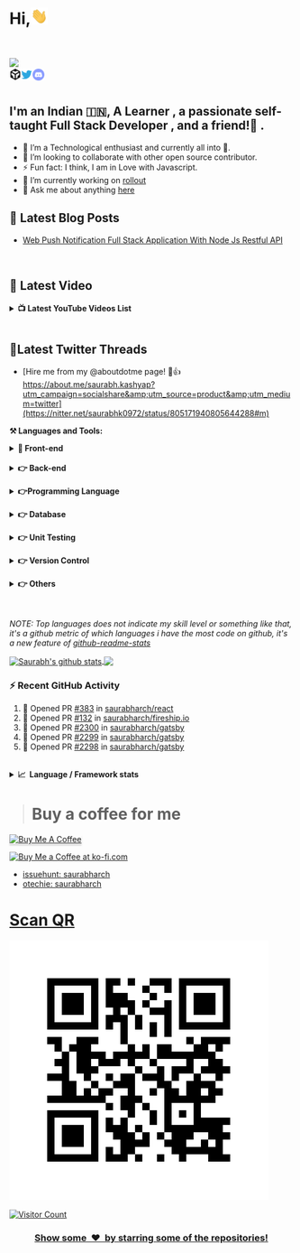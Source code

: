 # Hi,[<img src="https://raw.githubusercontent.com/ABSphreak/ABSphreak/master/gifs/Hi.gif" width="30px">](https://saurabh.netlify.com/)
<br/>
<br/>
<img src="https://github-hero-readme.vercel.app/api?username=saurabharch&linkedin=saurabh-kashyap-976084114&twitter=saurabhk0972&description=Software%20Engineer%20@EX-STLer%20|%20JavaScript%20♥&width=&width='100%'">
<br/>
<a href="https://codesandbox.io/u/saurabharch">
  <img align="left" alt="Saurabh Kashyap | CodeSandbox" width="20px" src="https://raw.githubusercontent.com/saurabharch/saurabharch/master/assets/codesandbox.svg" />
</a>
<a href="https://twitter.com/saurabhk0972">
  <img align="left" alt="Saurabh Kashyap | Twitter" width="21px" src="https://raw.githubusercontent.com/saurabharch/saurabharch/master/assets/twitter.svg" />
</a>
<a href="https://discord.gg/saurabh#4839">
  <img align="left" alt="Saurabh's Discord" width="21px" src="https://raw.githubusercontent.com/saurabharch/saurabharch/master/assets/discord-round.svg" />
</a>

<br />
<br />

## I'm an Indian 🇮🇳, A Learner , a passionate self-taught Full Stack Developer , and a friend!🙌 .
- 🌱 I’m a Technological enthusiast and currently all into 🧡. 
- 👯 I’m looking to collaborate with other open source contributor.  
- ⚡ Fun fact: I think, I am in Love with Javascript.  
- 🔭 I’m currently working on [rollout](https://github.com/saurabharch/rollout)
- 💬 Ask me about anything [here](https://github.com/saurabharch/saurabharch/issues)
 
 ## 📕 Latest Blog Posts

<!-- BLOG-POST-LIST:START -->
- [Web Push Notification Full Stack Application With Node Js Restful API](https://medium.com/@saurabhkashyap0001/web-push-notification-full-stack-application-with-node-js-restful-api-b2cfaf6c1fe6?source=rss-135b00681175------2)
<!-- BLOG-POST-LIST:END -->
<br/>


## 📕 Latest Video

<details>
<summary><b>📺 Latest YouTube Videos List</b></summary>
<div align="center">

[<img src="https://img.shields.io/badge/-Subscribe-red?style=for-the-badge&logo=youtube&logoColor=white"/>](https://www.youtube.com/c/n8n-io?sub_confirmation=1)

</div>
<!-- YOUTUBE:START --><table><tr><td><a href="https://www.youtube.com/watch?v=kDeRm4zw-Pg"><img width="140px" src="https://i.ytimg.com/vi/kDeRm4zw-Pg/mqdefault.jpg"></a></td>
<td><a href="https://www.youtube.com/watch?v=kDeRm4zw-Pg">Demo Events</a><br/>Oct 24, 2020</td></tr></table>
<!-- YOUTUBE:END -->
</details>

<br/>

## 🐥Latest Twitter Threads
<!-- TWITTER:START -->
- [Hire me from my @aboutdotme page! 💼👍 https://about.me/saurabh.kashyap?utm_campaign=socialshare&amp;utm_source=product&amp;utm_medium=twitter](https://nitter.net/saurabhk0972/status/805171940805644288#m)
<!-- TWITTER:END -->
<!--- 
<code><img height="20" src="https://raw.githubusercontent.com/github/explore/80688e429a7d4ef2fca1e82350fe8e3517d3494d/topics/javascript/javascript.png"></code>
<code><img height="20" src="https://raw.githubusercontent.com/github/explore/80688e429a7d4ef2fca1e82350fe8e3517d3494d/topics/typescript/typescript.png"></code>
<code><img height="20" src="https://raw.githubusercontent.com/github/explore/80688e429a7d4ef2fca1e82350fe8e3517d3494d/topics/react/react.png"></code>
<code><img height="20" src="https://raw.githubusercontent.com/github/explore/5c058a388828bb5fde0bcafd4bc867b5bb3f26f3/topics/graphql/graphql.png"></code>
<code><img height="20" src="https://raw.githubusercontent.com/github/explore/80688e429a7d4ef2fca1e82350fe8e3517d3494d/topics/nodejs/nodejs.png"></code>  
  --->
**⚒️ Languages and Tools:**


<details>
  <summary><b>🤘 Front-end</b></summary>
  <p>
<img alt="React" src="https://img.shields.io/badge/react-%2320232a.svg?style=for-the-badge&logo=react&logoColor=%2361DAFB"/>
<img alt="Vue.js" src="https://img.shields.io/badge/vuejs-%2335495e.svg?style=for-the-badge&logo=vue-dot-js&logoColor=%234FC08D"/>
<img alt="Angular" src="https://img.shields.io/badge/angular-%23DD0031.svg?style=for-the-badge&logo=angular&logoColor=white"/>
<img alt="Svelte" src="https://img.shields.io/badge/svelte-%23f1413d.svg?style=for-the-badge&logo=svelte&logoColor=white"/>
<img alt="Redux" src="https://img.shields.io/badge/redux-%23593d88.svg?style=for-the-badge&logo=redux&logoColor=white"/>
<img alt="Next JS" src="https://img.shields.io/badge/nextjs-%23000000.svg?style=for-the-badge&logo=next.js&logoColor=white"/>
<img alt="RxJS" src="https://img.shields.io/badge/rxjs-%23B7178C.svg?style=for-the-badge&logo=reactivex&logoColor=white" />
<img alt="Vue.js" src="https://img.shields.io/badge/vuex-%2335495e.svg?style=for-the-badge&logo=vuex&logoColor=%234FC08D"/>
<img alt="Pwa" src="https://img.shields.io/badge/pwa-%23593d88.svg?style=for-the-badge&logo=pwa&logoColor=white"/>
<img alt="React Native" src="https://img.shields.io/badge/react_native-%2320232a.svg?style=for-the-badge&logo=react&logoColor=%2361DAFB"/>
<img alt="GraphQL Client" src="https://img.shields.io/badge/graphql%20Client-%23563D7C.svg?style=for-the-badge&logo=graphql&logoColor=white"/>
<img alt="NuxtJS" src="https://img.shields.io/badge/NuxtJS-black.svg?style=for-the-badge&logo=Nuxt.JS&logoColor=white"/>
<img alt="HTML5" src="https://img.shields.io/badge/html5-%23E34F26.svg?style=for-the-badge&logo=html5&logoColor=white"/>
<img alt="CSS3" src="https://img.shields.io/badge/css3-%231572B6.svg?style=for-the-badge&logo=css3&logoColor=white"/>
<img alt="SASS" src="https://img.shields.io/badge/SASS-hotpink.svg?style=for-the-badge&logo=SASS&logoColor=white"/>
<img alt="Bootstrap" src="https://img.shields.io/badge/bootstrap-%23563D7C.svg?style=for-the-badge&logo=bootstrap&logoColor=white"/>
<img alt="TailwindCSS" src="https://img.shields.io/badge/tailwindcss-%2338B2AC.svg?style=for-the-badge&logo=tailwind-css&logoColor=white"/>
<img alt="Material UI" src="https://img.shields.io/badge/materialui-%230081CB.svg?style=for-the-badge&logo=material-ui&logoColor=white"/>
<img alt="jQuery" src="https://img.shields.io/badge/jquery-%230769AD.svg?style=for-the-badge&logo=jquery&logoColor=white"/>
<img alt="Webpack" src="https://img.shields.io/badge/webpack-%238DD6F9.svg?style=for-the-badge&logo=webpack&logoColor=black" />
</p>
</details>

<br/>
<details>
  <summary><b>👉 Back-end</b></summary>

<p>
<img alt="NodeJS" src="https://img.shields.io/badge/node.js-%2343853D.svg?style=for-the-badge&logo=node-dot-js&logoColor=white"/>
<img alt="Express.js" src="https://img.shields.io/badge/express.js-%23404d59.svg?style=for-the-badge&logo=express&logoColor=%2361DAFB"/>
<img alt="NestJS" src="https://img.shields.io/badge/nestjs-%23E0234E.svg?style=for-the-badge&logo=nestjs&logoColor=white" />
<img alt="Fastify" src="https://img.shields.io/badge/fastify-%1212234E.svg?style=for-the-badge&logo=fastify&logoColor=white" />
<img alt="GraphQL Server" src="https://img.shields.io/badge/graphql%20Server-%23563D7C.svg?style=for-the-badge&logo=graphql&logoColor=white"/>
</p>
</details>

<br/>
<details>
  <summary><b>👉Programming Language</b></summary>

<p>
<img alt="JavaScript" src="https://img.shields.io/badge/javascript-%23323330.svg?style=for-the-badge&logo=javascript&logoColor=%23F7DF1E"/>
<img alt="TypeScript" src="https://img.shields.io/badge/typescript-%23007ACC.svg?style=for-the-badge&logo=typescript&logoColor=white"/>
<img alt="Java" src="https://img.shields.io/badge/java-%23ED8B00.svg?style=for-the-badge&logo=java&logoColor=white"/>
<img alt="C" src="https://img.shields.io/badge/C-%235C6BC0.svg?style=for-the-badge&logo=java&logoColor=white"/>
</p>
</details>

<br/>
<details>
  <summary><b>👉 Database</b></summary>

<p>
<img alt="MongoDB" src ="https://img.shields.io/badge/MongoDB-%234ea94b.svg?style=for-the-badge&logo=mongodb&logoColor=white"/>
<img alt="MySQL" src="https://img.shields.io/badge/mysql-%2300f.svg?style=for-the-badge&logo=mysql&logoColor=white"/>
<img alt="Postgres" src ="https://img.shields.io/badge/postgres-%23316192.svg?style=for-the-badge&logo=postgresql&logoColor=white"/>
<img alt="Redis" src="https://img.shields.io/badge/redis-%23DD0031.svg?style=for-the-badge&logo=redis&logoColor=white"/>
<img alt="neo4j" src ="https://img.shields.io/badge/neo4j-%2307405e.svg?style=for-the-badge&logo=neo4j&logoColor=white"/>
</p>
</details>

<br/>

<details>
  <summary><b>👉 Unit Testing</b></summary>

<p>
<img alt="Testing-Library" src="https://img.shields.io/badge/-TestingLibrary-%23E33332?style=for-the-badge&logo=testing-library&logoColor=white"/>
<img alt="Jest" src="https://img.shields.io/badge/-jest-%23C21325?style=for-the-badge&logo=jest&logoColor=white"/>
<img alt="Mocha" src="https://img.shields.io/badge/-mocha-%238D6748?style=for-the-badge&logo=mocha&logoColor=white"/>
</p>
</details>

<br/>
<details>
  <summary><b>👉 Version Control</b></summary> 

<p>
<img alt="Git" src="https://img.shields.io/badge/git-%23F05033.svg?style=for-the-badge&logo=git&logoColor=white"/>
<img alt="GitLab" src="https://img.shields.io/badge/gitlab-%23181717.svg?style=for-the-badge&logo=gitlab&logoColor=white"/>
<img alt="GitHub" src="https://img.shields.io/badge/github-%23121011.svg?style=for-the-badge&logo=github&logoColor=white"/>
<img alt="Bitbucket" src="https://img.shields.io/badge/bitbucket-%230047B3.svg?style=for-the-badge&logo=bitbucket&logoColor=white"/>
</p>
</details>

<br/>
<details>
  <summary><b>👉 Others</b></summary> 

<p>
<img alt="Docker" src="https://img.shields.io/badge/docker-%230db7ed.svg?style=for-the-badge&logo=docker&logoColor=white"/>
<img alt="AWS" src="https://img.shields.io/badge/AWS-%23FF9900.svg?style=for-the-badge&logo=amazon-aws&logoColor=white"/>
<img alt="Azure" src="https://img.shields.io/badge/azure-%230072C6.svg?style=for-the-badge&logo=azure-devops&logoColor=white"/>
<img alt="Firebase" src="https://img.shields.io/badge/firebase-%23039BE5.svg?style=for-the-badge&logo=firebase"/>
<img alt="Visual Studio Code" src="https://img.shields.io/badge/VisualStudioCode-0078d7.svg?style=for-the-badge&logo=visual-studio-code&logoColor=white"/>
</p>
</details>
<br />
<br />
<!--- 
  if you have forked this to use on your profile, 
  Change the `github-readme-stats.anuraghazra1.vercel.app` to `github-readme-stats.vercel.app` 
--->

<!-- Change the `github-readme-stats.anuraghazra1.vercel.app` to `github-readme-stats.vercel.app`  -->

*NOTE: Top languages does not indicate my skill level or something like that, it's a github metric of which languages i have the most code on github, it's a new feature of [github-readme-stats](https://github.com/saurabharch/github-readme-stats)*


<a href="https://github.com/anuraghazra/github-readme-stats">
  <img align="center" src="https://github-readme-stats.anuraghazra1.vercel.app/api?username=saurabharch&show_icons=true&include_all_commits=true&theme=material-palenight" alt="Saurabh's github stats" />
</a>
<a href="https://github.com/saurabharch/github-readme-stats">
  <!-- Change the `github-readme-stats.anuraghazra1.vercel.app` to `github-readme-stats.vercel.app`  -->
  <img align="center" src="https://github-readme-stats.anuraghazra1.vercel.app/api/top-langs/?username=saurabharch&layout=compact&theme=material-palenight" />
</a>


<br/>

### ⚡ Recent GitHub Activity


<!--START_SECTION:activity-->
1. 💪 Opened PR [#383](https://github.com/saurabharch/react/pull/383) in [saurabharch/react](https://github.com/saurabharch/react)
2. 💪 Opened PR [#132](https://github.com/saurabharch/fireship.io/pull/132) in [saurabharch/fireship.io](https://github.com/saurabharch/fireship.io)
3. 💪 Opened PR [#2300](https://github.com/saurabharch/gatsby/pull/2300) in [saurabharch/gatsby](https://github.com/saurabharch/gatsby)
4. 💪 Opened PR [#2299](https://github.com/saurabharch/gatsby/pull/2299) in [saurabharch/gatsby](https://github.com/saurabharch/gatsby)
5. 💪 Opened PR [#2298](https://github.com/saurabharch/gatsby/pull/2298) in [saurabharch/gatsby](https://github.com/saurabharch/gatsby)
<!--END_SECTION:activity-->
<br/>

<details>
  <summary><b>📈&nbsp;&nbsp;Language&nbsp;/&nbsp;Framework stats</b></summary>
  <br/>
  <a href='https://profile.codersrank.io/user/saurabharch/'>
  <img src='http://cr-skills-chart-widget.azurewebsites.net/api/api?username=saurabharch&padding=30&skills=angular,batchfile,c,C%23,coffeescript,dart,go,html,json,java,javascript,less,mysql,php,pandas,perl,python,reactjs,scss,shell,svelte,swift,typescript,vue'>
  </a>

</details>

> #  Buy a coffee for me
<a href="https://www.buymeacoffee.com/saurabharch" target="_blank"><img src="https://www.buymeacoffee.com/assets/img/custom_images/orange_img.png" alt="Buy Me A Coffee" style="height: 41px !important;width: 174px !important;box-shadow: 0px 3px 2px 0px rgba(190, 190, 190, 0.5) !important;-webkit-box-shadow: 0px 3px 2px 0px rgba(190, 190, 190, 0.5) !important;" ></a>

<a href='https://ko-fi.com/saurabharch' target='_blank'><img height='35' style='border:0px;height:46px;' src='https://az743702.vo.msecnd.net/cdn/kofi3.png?v=0' border='0' alt='Buy Me a Coffee at ko-fi.com' />
  
-  issuehunt: saurabharch
-  otechie: saurabharch

# Scan QR
<a href='https://github.com/saurabharch' target='_blank'><img height='460' style='border:0px;height:460px;' src='https://raw.githubusercontent.com/saurabharch/java-prepration/master/lib/MyQRCode.png' border='0' alt='Scan Here' />
  
![Visitor Count](https://profile-counter.glitch.me/{saurabharch}/count.svg)

<h3 align="center">Show some &nbsp;❤️&nbsp; by starring some of the repositories!</h3>
